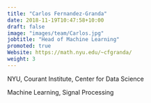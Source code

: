 ```yaml
---
title: "Carlos Fernandez-Granda"
date: 2018-11-19T10:47:58+10:00
draft: false
image: "images/team/Carlos.jpg"
jobtitle: "Head of Machine Learning"
promoted: true
Website: https://math.nyu.edu/~cfgranda/
weight: 3
---
```

NYU, Courant Institute, Center for Data Science

Machine Learning, Signal Processing


